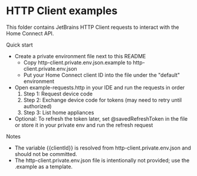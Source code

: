 # HTTP Client examples

This folder contains JetBrains HTTP Client requests to interact with the Home Connect API.

Quick start
- Create a private environment file next to this README
  - Copy http-client.private.env.json.example to http-client.private.env.json
  - Put your Home Connect client ID into the file under the "default" environment
- Open example-requests.http in your IDE and run the requests in order
  1) Step 1: Request device code
  2) Step 2: Exchange device code for tokens (may need to retry until authorized)
  3) Step 3: List home appliances
- Optional: To refresh the token later, set @savedRefreshToken in the file or store it in your private env and run the refresh request

Notes
- The variable {{clientId}} is resolved from http-client.private.env.json and should not be committed.
- The http-client.private.env.json file is intentionally not provided; use the .example as a template.
